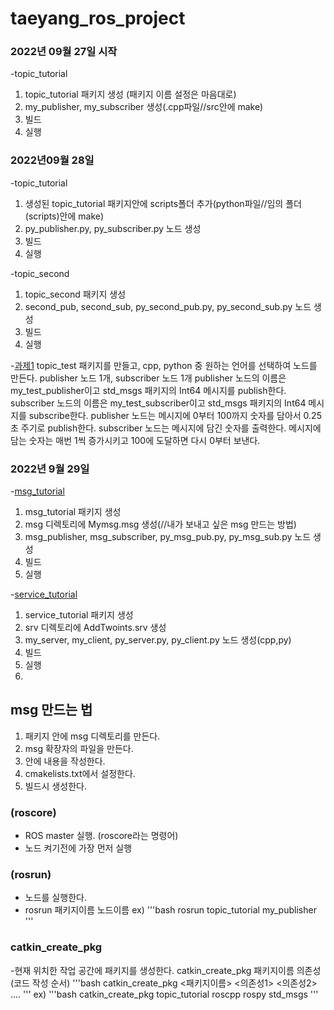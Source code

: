 # taeyang_ros_project


### 2022년 09월 27일 시작
-topic_tutorial

1. topic_tutorial 패키지 생성 (패키지 이름 설정은 마음대로)
2. my_publisher, my_subscriber 생성(.cpp파일//src안에 make)
3. 빌드
4. 실행

### 2022년09월 28일

-topic_tutorial
1. 생성된 topic_tutorial 패키지안에 scripts폴더 추가(python파일//임의 폴더(scripts)안에 make) 
2. py_publisher.py, py_subscriber.py 노드 생성
3. 빌드
4. 실행


-topic_second 
1. topic_second 패키지 생성
2. second_pub, second_sub, py_second_pub.py, py_second_sub.py 노드 생성
3. 빌드
4. 실행

-[과제1](./과제1)
topic_test 패키지를 만들고, cpp, python 중 원하는 언어를 선택하여 노드를 만든다.
publisher 노드 1개, subscriber 노드 1개
publisher 노드의 이름은 my_test_publisher이고 std_msgs 패키지의 Int64 메시지를 publish한다.
subscriber 노드의 이름은 my_test_subscriber이고 std_msgs 패키지의 Int64 메시지를 subscribe한다.
publisher 노드는 메시지에 0부터 100까지 숫자를 담아서 0.25초 주기로 publish한다.
subscriber 노드는 메시지에 담긴 숫자를 출력한다.
메시지에 담는 숫자는 매번 1씩 증가시키고 100에 도달하면 다시 0부터 보낸다.


### 2022년 9월 29일
-[msg_tutorial](./msg_tutorial)


1. msg_tutorial 패키지 생성
2. msg 디렉토리에 Mymsg.msg 생성(//내가 보내고 싶은 msg 만드는 방법)
3. msg_publisher, msg_subscriber, py_msg_pub.py, py_msg_sub.py 노드 생성
4. 빌드
5. 실행

-[service_tutorial](./service_tutorial)
1. service_tutorial 패키지 생성
2. srv 디렉토리에 AddTwoints.srv 생성
3. my_server, my_client, py_server.py, py_client.py 노드 생성(cpp,py)
4. 빌드
5. 실행
6. 
## msg 만드는 법
1. 패키지 안에 msg 디렉토리를 만든다.
2. msg 확장자의 파일을 만든다.
3. 안에 내용을 작성한다.
4. cmakelists.txt에서 설정한다.
5. 빌드시 생성한다.

### (roscore)

- ROS master 실행. (roscore라는 명령어)
- 노드 켜기전에 가장 먼저 실행

### (rosrun)
- 노드를 실행한다.
- rosrun 패키지이름 노드이름
ex)
'''bash
    rosrun topic_tutorial my_publisher 
'''



### catkin_create_pkg

-현재 위치한 작업 공간에 패키지를 생성한다.
catkin_create_pkg 패키지이름 의존성(코드 작성 순서)
'''bash
    catkin_create_pkg <패키지이름> <의존성1>
    <의존성2> ....
'''
ex)
'''bash
    catkin_create_pkg topic_tutorial roscpp
    rospy std_msgs
'''
